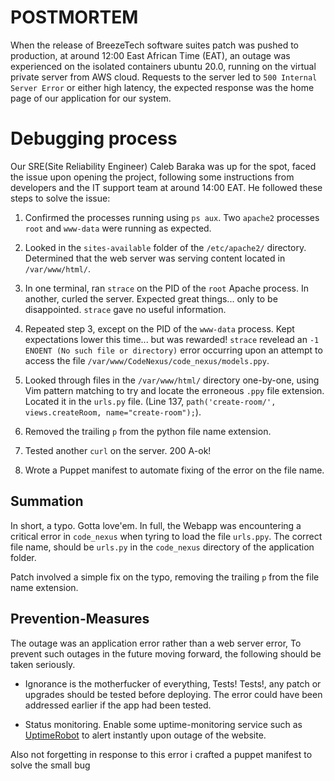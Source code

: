 # POSTMORTEM

When the release of BreezeTech software suites patch was pushed to production, at around 12:00 East African Time (EAT), an outage was experienced on the isolated containers ubuntu 20.0, 
running on the virtual private server from AWS cloud. Requests to the server led to `500 Internal Server Error` or either high latency,
the expected response was the home page of our application for our system.

# Debugging process

Our SRE(Site Reliability Engineer) Caleb Baraka was up for the spot, faced the issue upon opening the project,
following some instructions from developers and the IT support team at around 14:00 EAT.
He followed these steps to solve the issue:

1. Confirmed the processes running using `ps aux`. Two `apache2` processes `root` and `www-data` were running as expected.


2. Looked in the `sites-available` folder of the `/etc/apache2/` directory. Determined that
the web server was serving content located in `/var/www/html/`.


3. In one terminal, ran `strace` on the PID of the `root` Apache process. In another, curled
the server. Expected great things... only to be disappointed. `strace` gave no useful
information.

4. Repeated step 3, except on the PID of the `www-data` process. Kept expectations lower this
time... but was rewarded! `strace` revelead an `-1 ENOENT (No such file or directory)` error
occurring upon an attempt to access the file `/var/www/CodeNexus/code_nexus/models.ppy`.

5. Looked through files in the `/var/www/html/` directory one-by-one, using Vim pattern
matching to try and locate the erroneous `.ppy` file extension. Located it in the
`urls.py` file. (Line 137, `path('create-room/', views.createRoom, name="create-room");`).

6. Removed the trailing `p` from the python file name extension.

7. Tested another `curl` on the server. 200 A-ok!

8. Wrote a Puppet manifest to automate fixing of the error on the file name.

## Summation

In short, a typo. Gotta love'em. In full, the Webapp was encountering a critical
error in `code_nexus` when tyring to load the file `urls.ppy`. The correct
file name, should be `urls.py` in the `code_nexus` directory of the application folder.

Patch involved a simple fix on the typo, removing the trailing `p` from the file name extension.

## Prevention-Measures

The outage was an application error rather than a web server error,
To prevent such outages in the future moving forward, the following should be taken seriously.

* Ignorance is the motherfucker of everything, Tests! Tests!, any patch or upgrades should be tested before deploying.
The error could have been addressed earlier if the app had been tested.

* Status monitoring. Enable some uptime-monitoring service such as
[UptimeRobot](./https://uptimerobot.com/) to alert instantly upon outage of the website.

Also not forgetting in response to this error i crafted a puppet manifest to solve the small bug



